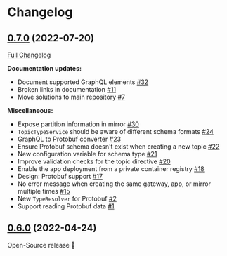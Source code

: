 # Changelog

## [0.7.0](https://github.com/bakdata/quick/tree/0.7.0) (2022-07-20)

[Full Changelog](https://github.com/bakdata/quick/compare/0.6.0...0.7.0)

**Documentation updates:**

- Document supported GraphQL elements [\#32](https://github.com/bakdata/quick/issues/32)
- Broken links in documentation [\#11](https://github.com/bakdata/quick/issues/11)
- Move solutions to main repository [\#7](https://github.com/bakdata/quick/issues/7)

**Miscellaneous:**

- Expose partition information in mirror [\#30](https://github.com/bakdata/quick/issues/30)
- `TopicTypeService` should be aware of different schema formats [\#24](https://github.com/bakdata/quick/issues/24)
- GraphQL to Protobuf converter [\#23](https://github.com/bakdata/quick/issues/23)
- Ensure Protobuf schema doesn't exist when creating a new topic [\#22](https://github.com/bakdata/quick/issues/22)
- New configuration variable for schema type [\#21](https://github.com/bakdata/quick/issues/21)
- Improve validation checks for the topic directive [\#20](https://github.com/bakdata/quick/issues/20)
- Enable the app deployment from a private container registry [\#18](https://github.com/bakdata/quick/issues/18)
- Design: Protobuf support [\#17](https://github.com/bakdata/quick/issues/17)
- No error message when creating the same gateway, app, or mirror multiple times [\#15](https://github.com/bakdata/quick/issues/15)
- New `TypeResolver` for Protobuf [\#2](https://github.com/bakdata/quick/issues/2)
- Support reading Protobuf data [\#1](https://github.com/bakdata/quick/issues/1)





## [0.6.0](https://github.com/bakdata/quick/tree/0.6.0) (2022-04-24)

Open-Source release 🎉
